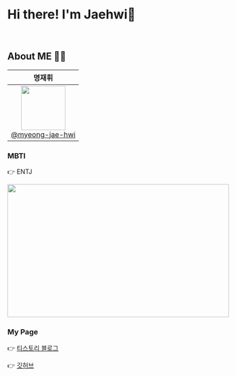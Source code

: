 # Hi there! I'm Jaehwi👋

<br>

## About ME 🙋‍♂️
| **명재휘** | 
| :------: |
| [<img src="https://avatars.githubusercontent.com/u/72872676?v=4" height=100 width=100> <br/> @myeong-jae-hwi](https://github.com/myeong-jae-hwi) 

### MBTI
👉 ENTJ

<img src="https://avatars.githubusercontent.com/u/72872676?v=4" height=300 width=500>


### My Page

👉  [티스토리 블로그](https://re-hwi.tistory.com "명재휘 티스토리 블로그")

👉  [깃허브](https://github.com/myeong-jae-hwi "명재휘 깃허브 주소")
